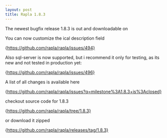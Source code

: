 ```yaml
---
layout: post
title: Rapla 1.8.3
---
```


The newest bugfix release 1.8.3 is out and downloadable on 

[sourceforge]: https://sourceforge.net/projects/rapla/files/latest/download

You can now customize the ical description field 

{https://github.com/rapla/rapla/issues/494}

Also sql-server is now supported, but i recommend it only for testing, as its new and not tested in production yet:

{https://github.com/rapla/rapla/issues/496}

A list of all changes is available here

{https://github.com/rapla/rapla/issues?q=milestone%3A1.8.3+is%3Aclosed}

checkout source code for 1.8.3  

{https://github.com/rapla/rapla/tree/1.8.3}

or download it zipped

{https://github.com/rapla/rapla/releases/tag/1.8.3}



